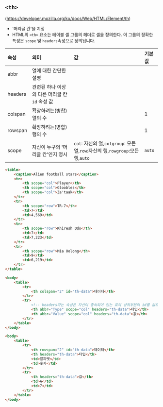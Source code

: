 ## ```<th>```
(https://developer.mozilla.org/ko/docs/Web/HTML/Element/th)

- '머리글 칸'을 지정
- HTML의 ```<th>``` 요소는 테이블 셀 그룹의 헤더로 셀을 정의한다. 이 그룹의 정확한 특성은 ```scope``` 및 ```headers```속성으로 정의됩니다.

|속성|의미|값|기본값|
|:--|:--|:--|:--|
|abbr|열에 대한 간단한 설명|||
|headers|관련된 하나 이상의 다른 머리글 칸 ```id``` 속성 값|||
|colspan|확장하려는(병합) 열의 수||1|
|rowspan|확장하려는(병합) 행의 수||1|
|scope|자신이 누구의 '머리글 칸'인지 명시|```col```: 자신의 열,```colgroup```: 모든 열,```row```:자신의 행,```rowgroup```:모든 행,```auto```|```auto```|

```html
<table>
    <caption>Alien football stars</caption>
    <tr>
        <th scope="col">Player</th>
        <th scope="col">Gloobles</th>
        <th scope="col">Za'taak</th>
    </tr>
    <tr>
        <th scope="row">TR-7</th>
        <td>7</td>
        <td>4,569</td>
    </tr>
    <tr>
        <th scope="row">Khiresh Odo</th>
        <td>7</td>
        <td>7,223</td>
    </tr>
    <tr>
        <th scope="row">Mia Oolong</th>
        <td>9</td>
        <td>6,219</td>
    </tr>
</table>
```

```html
<body>
    <table>
        <tr>
            <th colspan="2" id="th-data">데이터</th>
        </tr>            
        <tr>
            <!-- headers라는 속성은 자신이 종속되어 있는 표의 상위부분의 id를 값으로 적어 하위요소임을 명시한다. -->
            <th abbr="Type" scope="col" headers="th-data">타입</th>
            <th abbr="Value" scope="col" headers="th-data">값</th>
        </tr>            
    </table>        
</body>    
```
```html
<body>
    <table>
        <tr>
            <th rowspan="2" id="th-data">데이터</th>
            <th headers="th-data">타입</th>
            <td>알파벳</td>
            <td>숫자</td>   
        </tr>            
        <tr>
            <th headers="th-data">값</th>
            <td>A</td>
            <td>7</td>
        </tr>            
    </table>        
</body>    
```